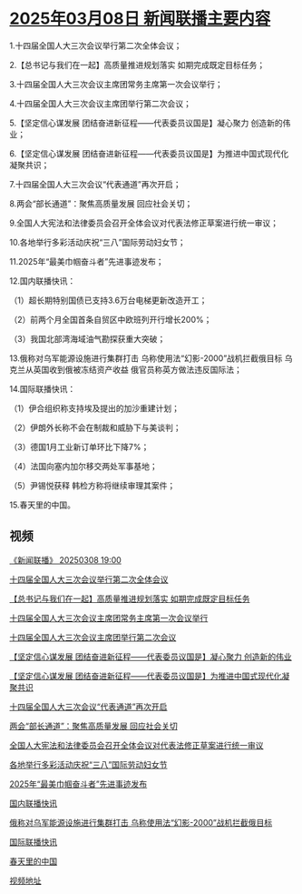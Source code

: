 # [2025年03月08日 新闻联播主要内容](https://tv.cctv.com/lm/xwlb/day/20250308.shtml)

1.十四届全国人大三次会议举行第二次全体会议；

2.【总书记与我们在一起】高质量推进规划落实 如期完成既定目标任务；

3.十四届全国人大三次会议主席团常务主席第一次会议举行；

4.十四届全国人大三次会议主席团举行第二次会议；

5.【坚定信心谋发展 团结奋进新征程——代表委员议国是】凝心聚力 创造新的伟业；

6.【坚定信心谋发展 团结奋进新征程——代表委员议国是】为推进中国式现代化凝聚共识；

7.十四届全国人大三次会议“代表通道”再次开启；

8.两会“部长通道”：聚焦高质量发展 回应社会关切；

9.全国人大宪法和法律委员会召开全体会议对代表法修正草案进行统一审议；

10.各地举行多彩活动庆祝“三八”国际劳动妇女节；

11.2025年“最美巾帼奋斗者”先进事迹发布；

12.国内联播快讯：

（1）超长期特别国债已支持3.6万台电梯更新改造开工；

（2）前两个月全国首条自贸区中欧班列开行增长200%；

（3）我国北部湾海域油气勘探获重大突破；

13.俄称对乌军能源设施进行集群打击 乌称使用法“幻影-2000”战机拦截俄目标 乌克兰从英国收到俄被冻结资产收益 俄官员称英方做法违反国际法；

14.国际联播快讯：

（1）伊合组织称支持埃及提出的加沙重建计划；

（2）伊朗外长称不会在制裁和威胁下与美谈判；

（3）德国1月工业新订单环比下降7%；

（4）法国向塞内加尔移交两处军事基地；

（5）尹锡悦获释 韩检方称将继续审理其案件；

15.春天里的中国。

## 视频

[《新闻联播》 20250308 19:00](https://tv.cctv.com/2025/03/08/VIDE2PG0qqlIoO9OVrN7Rv4t250308.shtml)

[十四届全国人大三次会议举行第二次全体会议](https://tv.cctv.com/2025/03/08/VIDEWWinmQuBK7BQAFGr9yGx250308.shtml)

[【总书记与我们在一起】高质量推进规划落实 如期完成既定目标任务](https://tv.cctv.com/2025/03/08/VIDE6Ng1MGbo7QEtfOm08EQS250308.shtml)

[十四届全国人大三次会议主席团常务主席第一次会议举行](https://tv.cctv.com/2025/03/08/VIDEUfDdOTOXFlwCyIUJyrhQ250308.shtml)

[十四届全国人大三次会议主席团举行第二次会议](https://tv.cctv.com/2025/03/08/VIDEf5nCpAGzD35g2zZZLiiK250308.shtml)

[【坚定信心谋发展 团结奋进新征程——代表委员议国是】凝心聚力 创造新的伟业](https://tv.cctv.com/2025/03/08/VIDEOu5dpFLAnuZX8a1F1TRW250308.shtml)

[【坚定信心谋发展 团结奋进新征程——代表委员议国是】为推进中国式现代化凝聚共识](https://tv.cctv.com/2025/03/08/VIDEOa9GBThqiXy2uIMwGQNQ250308.shtml)

[十四届全国人大三次会议“代表通道”再次开启](https://tv.cctv.com/2025/03/08/VIDENZKARg2eOIWMvS1MTryV250308.shtml)

[两会“部长通道”：聚焦高质量发展 回应社会关切](https://tv.cctv.com/2025/03/08/VIDEH7pfFp6f9LRXr9zWp6sQ250308.shtml)

[全国人大宪法和法律委员会召开全体会议对代表法修正草案进行统一审议](https://tv.cctv.com/2025/03/08/VIDElWgTcOWwO7w1Eug6CPnW250308.shtml)

[各地举行多彩活动庆祝“三八”国际劳动妇女节](https://tv.cctv.com/2025/03/08/VIDENrdMmHEAl7ol1OMMwqI2250308.shtml)

[2025年“最美巾帼奋斗者”先进事迹发布](https://tv.cctv.com/2025/03/08/VIDEIBrBvBACEaNXYnzV4a2D250308.shtml)

[国内联播快讯](https://tv.cctv.com/2025/03/08/VIDEyyWY0X32YjGgaVjo6MhF250308.shtml)

[俄称对乌军能源设施进行集群打击 乌称使用法“幻影-2000”战机拦截俄目标](https://tv.cctv.com/2025/03/08/VIDE1JB4Y8qYhajJTO0KrMhl250308.shtml)

[国际联播快讯](https://tv.cctv.com/2025/03/08/VIDEvmcRcz53AwX1WoQ0iOg3250308.shtml)

[春天里的中国](https://tv.cctv.com/2025/03/08/VIDEZyObyCLZUVDKhHOf35um250308.shtml)

[视频地址](https://tv.cctv.com/lm/xwlb/day/20250308.shtml) 

